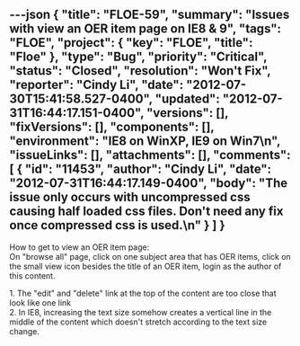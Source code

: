 ---json
{
  "title": "FLOE-59",
  "summary": "Issues with view an OER item page on IE8 & 9",
  "tags": "FLOE",
  "project": {
    "key": "FLOE",
    "title": "Floe"
  },
  "type": "Bug",
  "priority": "Critical",
  "status": "Closed",
  "resolution": "Won't Fix",
  "reporter": "Cindy Li",
  "date": "2012-07-30T15:41:58.527-0400",
  "updated": "2012-07-31T16:44:17.151-0400",
  "versions": [],
  "fixVersions": [],
  "components": [],
  "environment": "IE8 on WinXP, IE9 on Win7\n",
  "issueLinks": [],
  "attachments": [],
  "comments": [
    {
      "id": "11453",
      "author": "Cindy Li",
      "date": "2012-07-31T16:44:17.149-0400",
      "body": "The issue only occurs with uncompressed css causing half loaded css files. Don't need any fix once compressed css is used.\n"
    }
  ]
}
---
How to get to view an OER item page:\
On "browse all" page, click on one subject area that has OER items, click on the small view icon besides the title of an OER item, login as the author of this content.

1\. The "edit" and "delete" link at the top of the content are too close that look like one link\
2\. In IE8, increasing the text size somehow creates a vertical line in the middle of the content which doesn't stretch according to the text size change.

        